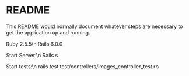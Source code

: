 # README

This README would normally document whatever steps are necessary to get the
application up and running.

Ruby 2.5.5\n
Rails 6.0.0


Start Server:\n
Rails s

Start tests:\n 
rails test test/controllers/images_controller_test.rb 